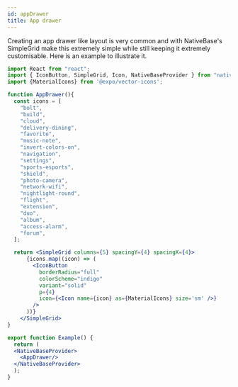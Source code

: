 ```yaml
---
id: appDrawer
title: App drawer
---
```


Creating an app drawer like layout is very common and with NativeBase's SimpleGrid make this extremely simple while still keeping it extremely customisable. Here is an example to illustrate it.

```jsx isLive=true
import React from "react";
import { IconButton, SimpleGrid, Icon, NativeBaseProvider } from "native-base";
import {MaterialIcons} from '@expo/vector-icons';

function AppDrawer(){
  const icons = [
    "bolt",
    "build",
    "cloud",
    "delivery-dining",
    "favorite",
    "music-note",
    "invert-colors-on",
    "navigation",
    "settings",
    "sports-esports",
    "shield",
    "photo-camera",
    "network-wifi",
    "nightlight-round",
    "flight",
    "extension",
    "duo",
    "album",
    "access-alarm",
    "forum",
  ];

  return <SimpleGrid columns={5} spacingY={4} spacingX={4}>
      {icons.map((icon) => (
        <IconButton
          borderRadius="full"
          colorScheme="indigo"
          variant="solid"
          p={4}
          icon={<Icon name={icon} as={MaterialIcons} size='sm' />}
        />
      ))}
    </SimpleGrid>
}

export function Example() {
  return (
  <NativeBaseProvider>
    <AppDrawer/>
  </NativeBaseProvider>
  );
}
```
